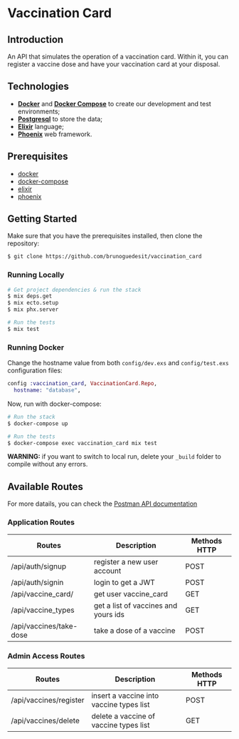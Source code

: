 # Vaccination Card

## Introduction

An API that simulates the operation of a vaccination card. Within it, you can register a vaccine dose and have your vaccination card at your disposal.

## Technologies

- **[Docker](https://docs.docker.com)** and **[Docker Compose](https://docs.docker.com/compose/)** to create our development and test environments;
- **[Postgresql](https://www.postgresql.org/)** to store the data;
- **[Elixir](https://elixir-lang.org/)** language;
- **[Phoenix](https://www.phoenixframework.org/)** web framework.

## Prerequisites

- [docker](https://docs.docker.com/engine/install/ubuntu/)
- [docker-compose](https://docs.docker.com/compose/install/)
- [elixir](https://elixir-lang.org/install.html)
- [phoenix](https://hexdocs.pm/phoenix/installation.html)

## Getting Started

Make sure that you have the prerequisites installed, then clone the repository:
```bash
$ git clone https://github.com/brunoguedesit/vaccination_card
```

### Running Locally

```bash
# Get project dependencies & run the stack
$ mix deps.get
$ mix ecto.setup
$ mix phx.server

# Run the tests
$ mix test

```

### Running Docker

Change the hostname value from both `config/dev.exs` and `config/test.exs` configuration files:

```elixir
config :vaccination_card, VaccinationCard.Repo,
  hostname: "database",
```

Now, run with docker-compose:

```bash
# Run the stack
$ docker-compose up

# Run the tests
$ docker-compose exec vaccination_card mix test
```
**WARNING:** if you want to switch to local run, delete your `_build` folder to compile without any errors.

## Available Routes

For more datails, you can check the [Postman API documentation](https://documenter.getpostman.com/view/3095470/2sA35LX19A)

### Application Routes

| Routes                  | Description                                  | Methods HTTP |
|------------------------|--------------------------------------------|--------------|
|/api/auth/signup                | register a new user account    |  POST         |
|/api/auth/signin                 | login to get a JWT          | POST         |
|/api/vaccine_card/  | get user vaccine_card                          | GET         |
|/api/vaccine_types  | get a list of vaccines and yours ids   | GET         |
|/api/vaccines/take-dose   | take a dose of a vaccine                      | POST         |


### Admin Access Routes

| Routes                  | Description                                  | Methods HTTP |
|------------------------|--------------------------------------------|--------------|
|/api/vaccines/register                | insert a vaccine into vaccine types list  |  POST         |
|/api/vaccines/delete                 | delete a vaccine of vaccine types list    | GET         |


